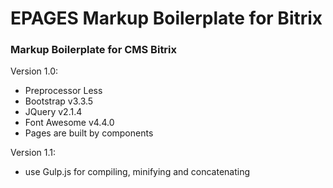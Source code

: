 # EPAGES Markup Boilerplate for Bitrix
### Markup Boilerplate for CMS Bitrix
Version 1.0:
* Preprocessor Less
* Bootstrap v3.3.5
* JQuery v2.1.4
* Font Awesome v4.4.0
* Pages are built by components

Version 1.1:
* use Gulp.js for compiling, minifying and concatenating
